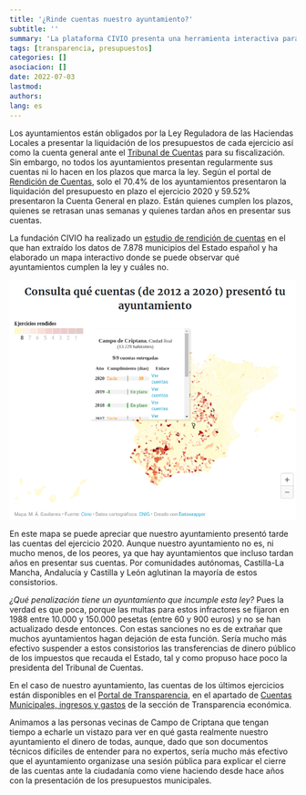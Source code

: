 ```yaml
---
title: '¿Rinde cuentas nuestro ayuntamiento?'
subtitle: ''
summary: 'La plataforma CIVIO presenta una herramienta interactiva para controlar los ayuntamientos que cumplen con la ley de rendición de cuentas públicas.'
tags: [transparencia, presupuestos]
categories: []
asociacion: []
date: 2022-07-03
lastmod:
authors: 
lang: es
---
```


<!-- LTeX: language=es-ES -->

Los ayuntamientos están obligados por la Ley Reguladora de las Haciendas Locales a presentar la liquidación de los presupuestos de cada ejercicio así como la cuenta general ante el [Tribunal de Cuentas](https://www.tcu.es/tribunal-de-cuentas/es/)  para su fiscalización. Sin embargo, no todos los ayuntamientos presentan regularmente sus cuentas ni lo hacen en los plazos que marca la ley. Según el portal de [Rendición de Cuentas](https://www.rendiciondecuentas.es/es/), solo el 70.4% de los ayuntamientos presentaron la liquidación del presupuesto en plazo el ejercicio 2020 y 59.52% presentaron la Cuenta General en plazo. Están quienes cumplen los plazos, quienes se retrasan unas semanas y quienes tardan años en presentar sus cuentas.

La fundación CIVIO ha realizado un [estudio de rendición de cuentas](https://civio.es/2022/06/17/567-ayuntamientos-no-rindieron-sus-cuentas-de-los-ejercicios-2018-2019-y-2020/?utm_source=Lista+General+de+Civio&utm_campaign=7fe62e1a45-Rendici%C3%B3n+de+cuentas+ayuntamientos+2022&utm_medium=email&utm_term=0_9d5b4c8cda-7fe62e1a45-127700986&mc_cid=7fe62e1a45) en el que han extraído los datos de 7.878 municipios del Estado español y ha elaborado un mapa interactivo donde se puede observar qué ayuntamientos cumplen la ley y cuáles no. 

[![Mapa de rendición de cuentas de los ayuntamientos](img/mapa-ayuntamientos-rendicion-cuentas.png)](https://civio.es/2022/06/17/567-ayuntamientos-no-rindieron-sus-cuentas-de-los-ejercicios-2018-2019-y-2020/?utm_source=Lista+General+de+Civio&utm_campaign=7fe62e1a45-Rendici%C3%B3n+de+cuentas+ayuntamientos+2022&utm_medium=email&utm_term=0_9d5b4c8cda-7fe62e1a45-127700986&mc_cid=7fe62e1a45)

En este mapa se puede apreciar que nuestro ayuntamiento presentó tarde las cuentas del ejercicio 2020. Aunque nuestro ayuntamiento no es, ni mucho menos, de los peores, ya que hay ayuntamientos que incluso tardan años en presentar sus cuentas. Por comunidades autónomas, Castilla-La Mancha, Andalucía y Castilla y León aglutinan la mayoría de estos consistorios.

_¿Qué penalización tiene un ayuntamiento que incumple esta ley?_ Pues la verdad es que poca, porque las multas para estos infractores se fijaron en 1988 entre 10.000 y 150.000 pesetas (entre 60 y 900 euros) y no se han actualizado desde entonces. Con estas sanciones no es de extrañar que muchos ayuntamientos hagan dejación de esta función. Sería mucho más efectivo suspender a estos consistorios las transferencias de dinero público de los impuestos que recauda el Estado, tal y como propuso hace poco la presidenta del Tribunal de Cuentas.

En el caso de nuestro ayuntamiento, las cuentas de los últimos ejercicios están disponibles en el [Portal de Transparencia](https://transparencia.campodecriptana.es/), en el apartado de [Cuentas Municipales, ingresos y gastos](https://transparencia.campodecriptana.es/transparencia-economica/cuentas-anuales-del-ayuntamiento/) de la sección de Transparencia económica.

Animamos a las personas vecinas de Campo de Criptana que tengan tiempo a echarle un vistazo para ver en qué gasta realmente nuestro ayuntamiento el dinero de todas, aunque, dado que son documentos técnicos difíciles de entender para no expertos, sería mucho más efectivo que el ayuntamiento organizase una sesión pública para explicar el cierre de las cuentas ante la ciudadanía como viene haciendo desde hace años con la presentación de los presupuestos municipales.




